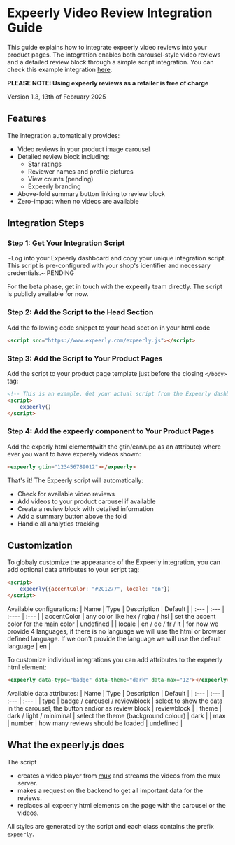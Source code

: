 # Expeerly Video Review Integration Guide

This guide explains how to integrate expeerly video reviews into your product pages. The integration enables both carousel-style video reviews and a detailed review block through a simple script integration. You can check this example integration [here](https://kzmphf59qfimj11tatlm.lite.vusercontent.net/).

**PLEASE NOTE: Using expeerly reviews as a retailer is free of charge**

Version 1.3, 13th of February 2025

## Features

The integration automatically provides:
- Video reviews in your product image carousel
- Detailed review block including:
  - Star ratings
  - Reviewer names and profile pictures
  - View counts (pending)
  - Expeerly branding
- Above-fold summary button linking to review block
- Zero-impact when no videos are available

## Integration Steps

### Step 1: Get Your Integration Script

~Log into your Expeerly dashboard and copy your unique integration script. This script is pre-configured with your shop's identifier and necessary credentials.~ PENDING 

For the beta phase, get in touch with the expeerly team directly. The script is publicly available for now.

### Step 2: Add the Script to the Head Section
Add the following code snippet to your head section in your html code
```html
<script src="https://www.expeerly.com/expeerly.js"></script>
```

### Step 3: Add the Script to Your Product Pages

Add the script to your product page template just before the closing `</body>` tag:

```html
<!-- This is an example. Get your actual script from the Expeerly dashboard -->
<script>
    expeerly()
</script>
```

### Step 4: Add the expeerly component to Your Product Pages
Add the experly html element(with the gtin/ean/upc as an attribute) where ever you want to have experely videos shown:
```html
<expeerly gtin="123456789012"></expeerly>
```

That's it! The Expeerly script will automatically:
- Check for available video reviews
- Add videos to your product carousel if available
- Create a review block with detailed information
- Add a summary button above the fold
- Handle all analytics tracking

## Customization

To globaly customize the appearance of the Expeerly integration, you can add optional data attributes to your script tag:

```html
<script>
    expeerly({accentColor: "#2C1277", locale: "en"})
</script>
```
Available configurations:
| Name | Type | Description | Default |
| :--- | :--- | :---- | :--- |
| accentColor | any color like hex / rgba / hsl | set the accent color for the main color | undefined |
| locale | en / de / fr / it | for now we provide 4 languages, if there is no language we will use the html or browser defined language. If we don't provide the language we will use the default language | en |

To customize individual integrations you can add attributes to the expeerly html element:

```html
<expeerly data-type="badge" data-theme="dark" data-max="12"></expeerly>
```

Available data attributes:
| Name | Type | Description | Default |
| :--- | :--- | :--- | :--- |
| type | badge / carousel / reviewblock | select to show the data in the carousel, the button and/or as review block | reviewblock |
| theme | dark / light / miniminal | select the theme (background colour) | dark |
| max | number | how many reviews should be loaded | undefined |

## What the expeerly.js does
The script
- creates a video player from [mux](https://www.mux.com/) and streams the videos from the mux server.
- makes a request on the backend to get all important data for the reviews.
- replaces all expeerly html elements on the page with the carousel or the videos.

All styles are generated by the script and each class contains the prefix `expeerly`.
